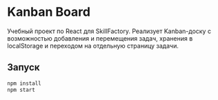 # Kanban Board

Учебный проект по React для SkillFactory. Реализует Kanban-доску с возможностью добавления и перемещения задач, хранения в localStorage и переходом на отдельную страницу задачи.

## Запуск

```bash
npm install
npm start
